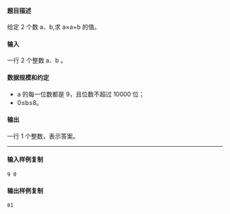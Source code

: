 #### 题目描述

给定 2 个数 a、b,求 a×a+b 的值。  

#### 输入

一行 2 个整数 a、b 。  

#### 数据规模和约定

-   a 的每一位数都是 9，且位数不超过 10000 位；
-   0≤b≤8。

#### 输出

一行 1 个整数，表示答案。

___

#### 输入样例复制

```
9 0
```

#### 输出样例复制

```
81
```